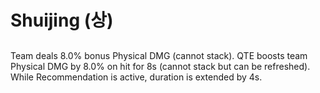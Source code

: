 # Shuijing (상)

##

Team deals 8.0% bonus Physical DMG (cannot stack). QTE boosts team Physical DMG by 8.0% on hit for 8s (cannot stack but can be refreshed). While Recommendation is active, duration is extended by 4s.
